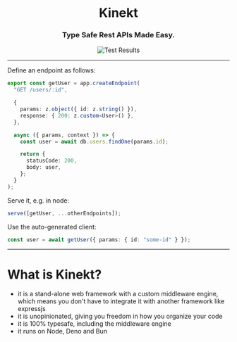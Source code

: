 <div align="center">
  <h1>Kinekt</h1>
  <h3>Type Safe Rest APIs Made Easy.</h3>

  <img src="https://github.com/simplicity/kinekt/actions/workflows/test.yml/badge.svg?branch=main" alt="Test Results">
  <br />

</div>

<hr>

Define an endpoint as follows:

```TypeScript
export const getUser = app.createEndpoint(
  "GET /users/:id",

  {
    params: z.object({ id: z.string() }),
    response: { 200: z.custom<User>() },
  },

  async ({ params, context }) => {
    const user = await db.users.findOne(params.id);

    return {
      statusCode: 200,
      body: user,
    };
  }
);
```

Serve it, e.g. in node:

```TypeScript
serve([getUser, ...otherEndpoints]);
```

Use the auto-generated client:

```TypeScript
const user = await getUser({ params: { id: "some-id" } });
```

<hr>

# What is Kinekt?

- it is a stand-alone web framework with a custom middleware engine, which means you don't have to integrate it with another framework like expressjs
- it is unopinionated, giving you freedom in how you organize your code
- it is 100% typesafe, including the middleware engine
- it runs on Node, Deno and Bun

